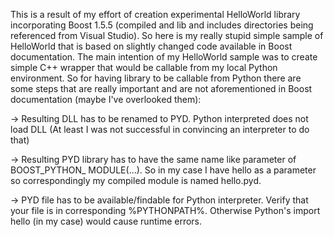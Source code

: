 This is a result of my effort of creation experimental HelloWorld library incorporating Boost 1.5.5 (compiled and lib and includes directories being referenced from Visual Studio). So here is my really stupid simple sample of HelloWorld that is based on slightly changed code available in Boost documentation.
The main intention of my HelloWorld sample was to create simple C++ wrapper that would be callable from my local Python environment. So for having library to be callable from Python there are some steps that are really important and are not aforementioned in Boost documentation (maybe I've overlooked them):

-> Resulting DLL has to be renamed to PYD. Python interpreted does not load DLL (At least I was not successful in convincing an interpreter to do that)

-> Resulting PYD library has to have the same name like parameter of BOOST_PYTHON_ MODULE(...). So in my case I have hello as a parameter so correspondingly my compiled module is named hello.pyd.

-> PYD file has to be available/findable for Python interpreter. Verify that your file is in corresponding %PYTHONPATH%. Otherwise Python's import hello (in my case) would cause runtime errors.
